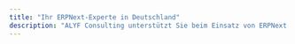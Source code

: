 ```yaml
---
title: "Ihr ERPNext-Experte in Deutschland"
description: "ALYF Consulting unterstützt Sie beim Einsatz von ERPNext. Wir bilden Ihre Unternehmensprozesse in ERPNext ab, betreiben und warten das System für Sie und schulen Ihre Mitarbeiter."
---
```

